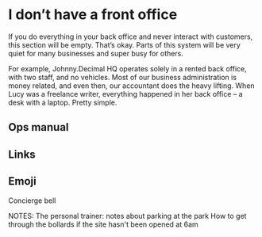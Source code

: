 # I don’t have a front office

If you do everything in your back office and never interact with customers, this section will be empty. That’s okay. Parts of this system will be very quiet for many businesses and super busy for others.

For example, Johnny.Decimal HQ operates solely in a rented back office, with two staff, and no vehicles. Most of our business administration is money related, and even then, our accountant does the heavy lifting. When Lucy was a freelance writer, everything happened in her back office – a desk with a laptop. Pretty simple.

## Ops manual

## Links

## Emoji

Concierge bell

NOTES:
The personal trainer: notes about parking at the park
How to get through the bollards if the site hasn't been opened at 6am

